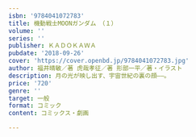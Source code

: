 ```yaml
---
isbn: '9784041072783'
title: 機動戦士MOONガンダム　（１）
volume: ''
series: ''
publisher: ＫＡＤＯＫＡＷＡ
pubdate: '2018-09-26'
cover: 'https://cover.openbd.jp/9784041072783.jpg'
author: 福井晴敏／著 虎哉孝征／著 形部一平／著・イラスト
description: 月の光が映し出す、宇宙世紀の裏の顔――。
price: '720'
genre: ''
target: 一般
format: コミック
content: コミックス・劇画

---
```

